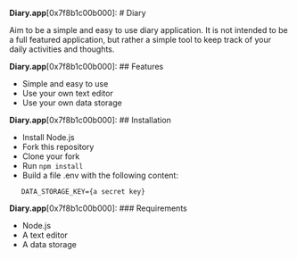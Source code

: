 **Diary.app**[0x7f8b1c00b000]: # Diary

Aim to be a simple and easy to use diary application. It is not intended to be a full featured application, but rather a simple tool to keep track of your daily activities and thoughts.

**Diary.app**[0x7f8b1c00b000]: ## Features

* Simple and easy to use
* Use your own text editor
* Use your own data storage

**Diary.app**[0x7f8b1c00b000]: ## Installation

* Install Node.js
* Fork this repository
* Clone your fork
* Run `npm install`
* Build a file .env with the following content:

```PORT={a port number}
   DATA_STORAGE_KEY={a secret key}
```

**Diary.app**[0x7f8b1c00b000]: ### Requirements

* Node.js
* A text editor
* A data storage
